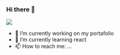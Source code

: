 ### Hi there 👋
![](https://pandao.github.io/editor.md/examples/images/4.jpg)

- 🔭 I’m currently working on my portafolio
- 🌱 I’m currently learning react
- 📫 How to reach me: ...


